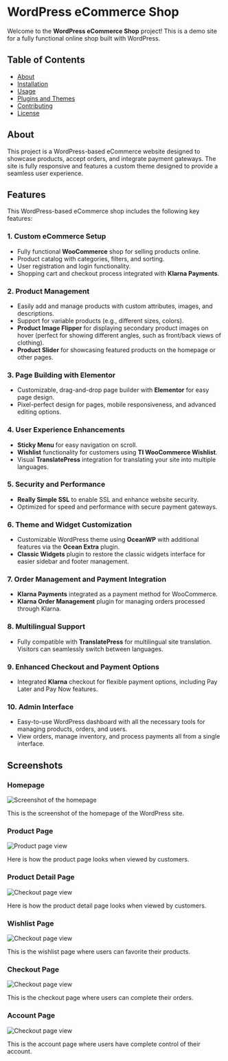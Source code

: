 # WordPress eCommerce Shop

Welcome to the **WordPress eCommerce Shop** project! This is a demo site for a fully functional online shop built with WordPress.

## Table of Contents
- [About](#about)
- [Installation](#installation)
- [Usage](#usage)
- [Plugins and Themes](#plugins-and-themes)
- [Contributing](#contributing)
- [License](#license)

## About

This project is a WordPress-based eCommerce website designed to showcase products, accept orders, and integrate payment gateways. The site is fully responsive and features a custom theme designed to provide a seamless user experience.

## Features

This WordPress-based eCommerce shop includes the following key features:

### 1. **Custom eCommerce Setup**
   - Fully functional **WooCommerce** shop for selling products online.
   - Product catalog with categories, filters, and sorting.
   - User registration and login functionality.
   - Shopping cart and checkout process integrated with **Klarna Payments**.

### 2. **Product Management**
   - Easily add and manage products with custom attributes, images, and descriptions.
   - Support for variable products (e.g., different sizes, colors).
   - **Product Image Flipper** for displaying secondary product images on hover (perfect for showing different angles, such as front/back views of clothing).
   - **Product Slider** for showcasing featured products on the homepage or other pages.

### 3. **Page Building with Elementor**
   - Customizable, drag-and-drop page builder with **Elementor** for easy page design.
   - Pixel-perfect design for pages, mobile responsiveness, and advanced editing options.

### 4. **User Experience Enhancements**
   - **Sticky Menu** for easy navigation on scroll.
   - **Wishlist** functionality for customers using **TI WooCommerce Wishlist**.
   - Visual **TranslatePress** integration for translating your site into multiple languages.

### 5. **Security and Performance**
   - **Really Simple SSL** to enable SSL and enhance website security.
   - Optimized for speed and performance with secure payment gateways.

### 6. **Theme and Widget Customization**
   - Customizable WordPress theme using **OceanWP** with additional features via the **Ocean Extra** plugin.
   - **Classic Widgets** plugin to restore the classic widgets interface for easier sidebar and footer management.
   
### 7. **Order Management and Payment Integration**
   - **Klarna Payments** integrated as a payment method for WooCommerce.
   - **Klarna Order Management** plugin for managing orders processed through Klarna.

### 8. **Multilingual Support**
   - Fully compatible with **TranslatePress** for multilingual site translation. Visitors can seamlessly switch between languages.

### 9. **Enhanced Checkout and Payment Options**
   - Integrated **Klarna** checkout for flexible payment options, including Pay Later and Pay Now features.

### 10. **Admin Interface**
   - Easy-to-use WordPress dashboard with all the necessary tools for managing products, orders, and users.
   - View orders, manage inventory, and process payments all from a single interface.

## Screenshots

### Homepage
![Screenshot of the homepage](assets/screenshots/shop.png)

This is the screenshot of the homepage of the WordPress site.

### Product Page
![Product page view](assets/screenshots/shopcategory.png)

Here is how the product page looks when viewed by customers.

### Product Detail Page
![Checkout page view](assets/screenshots/shopdetails.png)

Here is how the product detail page looks when viewed by customers.

### Wishlist Page
![Checkout page view](assets/screenshots/shopwishlist.png)

This is the wishlist page where users can favorite their products.

### Checkout Page
![Checkout page view](assets/screenshots/shopcheckout.png)

This is the checkout page where users can complete their orders.

### Account Page
![Checkout page view](assets/screenshots/shopaccount.png)

This is the account page where users have complete control of their account.


